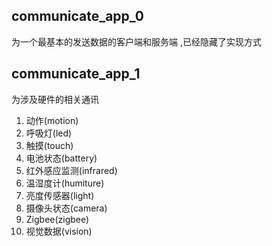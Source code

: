 ## communicate_app_0
为一个最基本的发送数据的客户端和服务端 ,已经隐藏了实现方式
## communicate_app_1
为涉及硬件的相关通讯
1. 动作(motion)
2. 呼吸灯(led)
3. 触摸(touch)
4. 电池状态(battery)
5. 红外感应监测(infrared)
6. 温湿度计(humiture)
7. 亮度传感器(light)
8. 摄像头状态(camera)
9. Zigbee(zigbee)
10. 视觉数据(vision)